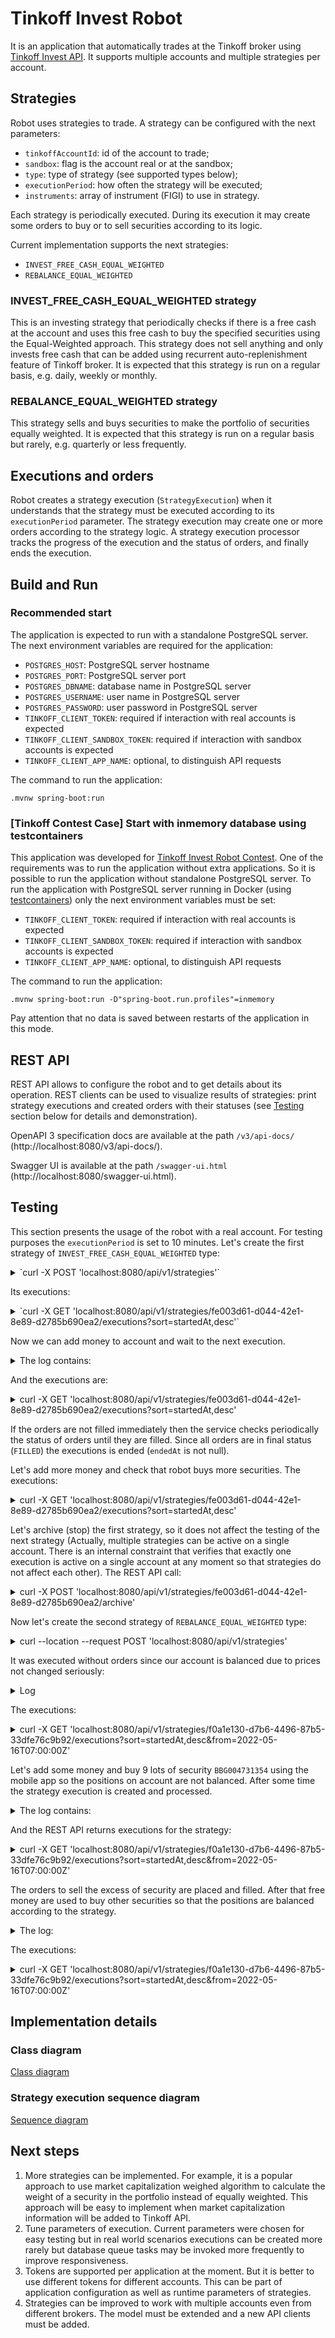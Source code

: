 # Tinkoff Invest Robot

It is an application that automatically trades at the Tinkoff broker using
[Tinkoff Invest API](https://github.com/Tinkoff/investAPI).
It supports multiple accounts and multiple strategies per account.

## Strategies

Robot uses strategies to trade. A strategy can be configured with the next parameters:

* `tinkoffAccountId`: id of the account to trade;
* `sandbox`: flag is the account real or at the sandbox;
* `type`: type of strategy (see supported types below);
* `executionPeriod`: how often the strategy will be executed;
* `instruments`: array of instrument (FIGI) to use in strategy.

Each strategy is periodically executed. During its execution it may create some orders
to buy or to sell securities according to its logic.

Current implementation supports the next strategies:

* `INVEST_FREE_CASH_EQUAL_WEIGHTED`
* `REBALANCE_EQUAL_WEIGHTED`

### INVEST_FREE_CASH_EQUAL_WEIGHTED strategy

This is an investing strategy that periodically checks if there is a free cash at the account and
uses this free cash to buy the specified securities using the Equal-Weighted approach. This strategy
does not sell anything and only invests free cash that can be added using recurrent auto-replenishment
feature of Tinkoff broker. It is expected that this strategy is run on a regular basis, e.g. daily, weekly or monthly.

### REBALANCE_EQUAL_WEIGHTED strategy

This strategy sells and buys securities to make the portfolio of securities equally weighted.
It is expected that this strategy is run on a regular basis but rarely, e.g. quarterly or less frequently.

## Executions and orders

Robot creates a strategy execution (`StrategyExecution`) when it understands that the strategy must be executed
according to its `executionPeriod` parameter. The strategy execution may create one or more orders according
to the strategy logic. A strategy execution processor tracks the progress of the execution and the status of orders,
and finally ends the execution.

## Build and Run

### Recommended start

The application is expected to run with a standalone PostgreSQL server. The next environment variables
are required for the application:

* `POSTGRES_HOST`: PostgreSQL server hostname
* `POSTGRES_PORT`: PostgreSQL server port
* `POSTGRES_DBNAME`: database name in PostgreSQL server
* `POSTGRES_USERNAME`: user name in PostgreSQL server
* `POSTGRES_PASSWORD`: user password in PostgreSQL server
* `TINKOFF_CLIENT_TOKEN`: required if interaction with real accounts is expected
* `TINKOFF_CLIENT_SANDBOX_TOKEN`: required if interaction with sandbox accounts is expected
* `TINKOFF_CLIENT_APP_NAME`: optional, to distinguish API requests

The command to run the application:
```
.mvnw spring-boot:run
```

### [Tinkoff Contest Case] Start with inmemory database using testcontainers

This application was developed for [Tinkoff Invest Robot Contest](https://github.com/Tinkoff/invest-robot-contest).
One of the requirements was to run the application without extra applications.
So it is possible to run the application without standalone PostgreSQL server.
To run the application with PostgreSQL server running in Docker
(using [testcontainers](https://github.com/testcontainers)) only
the next environment variables must be set:
* `TINKOFF_CLIENT_TOKEN`: required if interaction with real accounts is expected
* `TINKOFF_CLIENT_SANDBOX_TOKEN`: required if interaction with sandbox accounts is expected
* `TINKOFF_CLIENT_APP_NAME`: optional, to distinguish API requests

The command to run the application:
```
.mvnw spring-boot:run -D"spring-boot.run.profiles"=inmemory
```

Pay attention that no data is saved between restarts of the application in this mode.

## REST API

REST API allows to configure the robot and to get details about its operation. REST clients can be used
to visualize results of strategies: print strategy executions and created orders with their statuses
(see [Testing](#Testing) section below for details and demonstration).

OpenAPI 3 specification docs are available at the path `/v3/api-docs/` (http://localhost:8080/v3/api-docs/).

Swagger UI is available at the path `/swagger-ui.html` (http://localhost:8080/swagger-ui.html).

## Testing

This section presents the usage of the robot with a real account. For testing purposes the `executionPeriod`
is set to 10 minutes. Let's create the first strategy of `INVEST_FREE_CASH_EQUAL_WEIGHTED` type:
<details>
<summary>`curl -X POST 'localhost:8080/api/v1/strategies'`</summary>

```
curl -X POST 'localhost:8080/api/v1/strategies' \
--header 'Content-Type: application/json' \
--data-raw '{
  "tinkoffAccountId": "2172037018",
  "sandbox": false,
  "type": "INVEST_FREE_CASH_EQUAL_WEIGHTED",
  "executionPeriod": "PT10M",
  "instruments": [
      "BBG004731354",
      "BBG004S682Z6",
      "BBG004730JJ5"
  ]
}'
{
    "id": "fe003d61-d044-42e1-8e89-d2785b690ea2",
    "createdAt": "2022-05-16T11:38:49.429706100Z",
    "updatedAt": "2022-05-16T11:38:49.429706100Z",
    "status": "ACTIVE",
    "tinkoffAccountId": "2172037018",
    "sandbox": false,
    "type": "INVEST_FREE_CASH_EQUAL_WEIGHTED",
    "executionPeriod": "PT10M",
    "instruments": [
        "BBG004731354",
        "BBG004S682Z6",
        "BBG004730JJ5"
    ]
}
```
</details>

Its executions:
<details>
<summary>`curl -X GET 'localhost:8080/api/v1/strategies/fe003d61-d044-42e1-8e89-d2785b690ea2/executions?sort=startedAt,desc'`</summary>

```
curl -X GET 'localhost:8080/api/v1/strategies/fe003d61-d044-42e1-8e89-d2785b690ea2/executions?sort=startedAt,desc'
{
    "content": [
        {
            "id": "456a9ba0-7c12-4a35-8f58-c346459cfe0f",
            "createdAt": "2022-05-16T11:39:30.892874Z",
            "updatedAt": "2022-05-16T11:39:40.674410Z",
            "strategyId": "fe003d61-d044-42e1-8e89-d2785b690ea2",
            "tinkoffAccountId": "2172037018",
            "sandbox": false,
            "startedAt": "2022-05-16T11:39:30.883880Z",
            "endedAt": "2022-05-16T11:39:40.657627Z",
            "orders": []
        }
    ],
    "pageable": {
        "sort": {
            "empty": false,
            "sorted": true,
            "unsorted": false
        },
        "offset": 0,
        "pageSize": 20,
        "pageNumber": 0,
        "unpaged": false,
        "paged": true
    },
    "last": true,
    "totalElements": 1,
    "totalPages": 1,
    "size": 20,
    "number": 0,
    "sort": {
        "empty": false,
        "sorted": true,
        "unsorted": false
    },
    "first": true,
    "numberOfElements": 1,
    "empty": false
}
```
</details>

Now we can add money to account and wait to the next execution.

<details>
<summary>The log contains:</summary>

```
2022-05-16 14:50:31.061  INFO 23676 --- [   scheduling-1] i.t.service.StrategyService              : Created execution for strategy: strategyId=fe003d61-d044-42e1-8e89-d2785b690ea2, executionId=d1dc1822-f1ba-49b0-8ad1-02d531f7aab4.
2022-05-16 14:50:31.061  INFO 23676 --- [   scheduling-1] i.t.scheduling.StrategyRunnerTask        : StrategyRunnerTask executed in 0 millis.
2022-05-16 14:50:32.349  INFO 23676 --- [        queue-1] r.y.t.d.c.i.LoggingTaskLifecycleListener : consuming task: id=2, attempt=1
2022-05-16 14:50:32.349  INFO 23676 --- [        queue-1] i.t.service.StrategyService              : Executing strategy: strategyId=fe003d61-d044-42e1-8e89-d2785b690ea2, executionId=d1dc1822-f1ba-49b0-8ad1-02d531f7aab4...
2022-05-16 14:50:32.697  INFO 23676 --- [        queue-1] t.s.s.EqualWeightedAlgorithmOrderCreator : Creating buy orders for strategy execution: id=d1dc1822-f1ba-49b0-8ad1-02d531f7aab4, money=3000.000000000, pricedPositions=[PricedPosition{instrument=BBG004731354, quantity=0, price=381.850000000}, PricedPosition{instrument=BBG004S682Z6, quantity=0, price=58.590000000}, PricedPosition{instrument=BBG004730JJ5, quantity=0, price=89.650000000}], totalValue=3000.000000000, targetPositionValue=1000.000000000
2022-05-16 14:50:32.697  INFO 23676 --- [        queue-1] hEqualWeightedStrategyExecutionProcessor : Generated orders for strategy execution: id=d1dc1822-f1ba-49b0-8ad1-02d531f7aab4, orders=[Order(tinkoffAccountId=2172037018, sandbox=false, figi=BBG004731354, lots=2, direction=BUY, status=NEW, placeAt=null, tinkoffOrderId=null, strategyExecutionId=d1dc1822-f1ba-49b0-8ad1-02d531f7aab4), Order(tinkoffAccountId=2172037018, sandbox=false, figi=BBG004S682Z6, lots=1, direction=BUY, status=NEW, placeAt=null, tinkoffOrderId=null, strategyExecutionId=d1dc1822-f1ba-49b0-8ad1-02d531f7aab4), Order(tinkoffAccountId=2172037018, sandbox=false, figi=BBG004730JJ5, lots=1, direction=BUY, status=NEW, placeAt=null, tinkoffOrderId=null, strategyExecutionId=d1dc1822-f1ba-49b0-8ad1-02d531f7aab4)]
2022-05-16 14:50:32.750  INFO 23676 --- [        queue-1] i.t.service.StrategyService              : Executed strategy: strategyId=fe003d61-d044-42e1-8e89-d2785b690ea2, executionId=d1dc1822-f1ba-49b0-8ad1-02d531f7aab4, result=RESCHEDULE.
2022-05-16 14:50:32.750  INFO 23676 --- [        queue-1] r.y.t.d.c.i.LoggingTaskLifecycleListener : task reenqueued: id=2, delay=PT1M, time=401
2022-05-16 14:50:40.918  INFO 23676 --- [        queue-0] r.y.t.d.c.i.LoggingTaskLifecycleListener : consuming task: id=5, attempt=1
2022-05-16 14:50:41.204  INFO 23676 --- [        queue-0] i.t.service.OrderService                 : Got order response: tinkoffOrderStatus=EXECUTION_REPORT_STATUS_FILL, orderId=57c2a824-03ac-4bf7-950b-7ff58ac624f0, tinkoffOrderId=31307058406
2022-05-16 14:50:41.206  INFO 23676 --- [        queue-0] i.t.service.OrderService                 : Placed order: Order(tinkoffAccountId=2172037018, sandbox=false, figi=BBG004730JJ5, lots=1, direction=BUY, status=FILLED, placeAt=null, tinkoffOrderId=31307058406, strategyExecutionId=d1dc1822-f1ba-49b0-8ad1-02d531f7aab4)
2022-05-16 14:50:41.222  INFO 23676 --- [        queue-0] r.y.t.d.c.i.LoggingTaskLifecycleListener : task finished: id=5, in-queue=PT8.4710567S, time=302
2022-05-16 14:50:42.237  INFO 23676 --- [        queue-0] r.y.t.d.c.i.LoggingTaskLifecycleListener : consuming task: id=4, attempt=1
2022-05-16 14:50:42.442  INFO 23676 --- [        queue-0] i.t.service.OrderService                 : Got order response: tinkoffOrderStatus=EXECUTION_REPORT_STATUS_FILL, orderId=6e129a3b-20fb-402c-8de2-46eb0490a8f6, tinkoffOrderId=31307058734
2022-05-16 14:50:42.443  INFO 23676 --- [        queue-0] i.t.service.OrderService                 : Placed order: Order(tinkoffAccountId=2172037018, sandbox=false, figi=BBG004S682Z6, lots=1, direction=BUY, status=FILLED, placeAt=null, tinkoffOrderId=31307058734, strategyExecutionId=d1dc1822-f1ba-49b0-8ad1-02d531f7aab4)
2022-05-16 14:50:42.456  INFO 23676 --- [        queue-0] r.y.t.d.c.i.LoggingTaskLifecycleListener : task finished: id=4, in-queue=PT9.7065805S, time=219
2022-05-16 14:50:43.482  INFO 23676 --- [        queue-0] r.y.t.d.c.i.LoggingTaskLifecycleListener : consuming task: id=3, attempt=1
2022-05-16 14:50:43.808  INFO 23676 --- [        queue-0] i.t.service.OrderService                 : Got order response: tinkoffOrderStatus=EXECUTION_REPORT_STATUS_FILL, orderId=943928cb-8e8a-4d66-809b-b56cd7abc28c, tinkoffOrderId=R45530491
2022-05-16 14:50:43.808  INFO 23676 --- [        queue-0] i.t.service.OrderService                 : Placed order: Order(tinkoffAccountId=2172037018, sandbox=false, figi=BBG004731354, lots=2, direction=BUY, status=FILLED, placeAt=null, tinkoffOrderId=R45530491, strategyExecutionId=d1dc1822-f1ba-49b0-8ad1-02d531f7aab4)
2022-05-16 14:50:43.817  INFO 23676 --- [        queue-0] r.y.t.d.c.i.LoggingTaskLifecycleListener : task finished: id=3, in-queue=PT11.0674572S, time=334
2022-05-16 14:51:31.081  INFO 23676 --- [   scheduling-1] i.t.scheduling.StrategyRunnerTask        : StrategyRunnerTask executed in 4 millis.
2022-05-16 14:51:33.833  INFO 23676 --- [        queue-1] r.y.t.d.c.i.LoggingTaskLifecycleListener : consuming task: id=2, attempt=1
2022-05-16 14:51:33.840  INFO 23676 --- [        queue-1] i.t.service.StrategyService              : Executing strategy: strategyId=fe003d61-d044-42e1-8e89-d2785b690ea2, executionId=d1dc1822-f1ba-49b0-8ad1-02d531f7aab4...
2022-05-16 14:51:33.844  INFO 23676 --- [        queue-1] hEqualWeightedStrategyExecutionProcessor : Completing strategy execution with orders in final state: strategyExecutionId=d1dc1822-f1ba-49b0-8ad1-02d531f7aab4, orders=[Order(tinkoffAccountId=2172037018, sandbox=false, figi=BBG004731354, lots=2, direction=BUY, status=FILLED, placeAt=null, tinkoffOrderId=R45530491, strategyExecutionId=d1dc1822-f1ba-49b0-8ad1-02d531f7aab4), Order(tinkoffAccountId=2172037018, sandbox=false, figi=BBG004S682Z6, lots=1, direction=BUY, status=FILLED, placeAt=null, tinkoffOrderId=31307058734, strategyExecutionId=d1dc1822-f1ba-49b0-8ad1-02d531f7aab4), Order(tinkoffAccountId=2172037018, sandbox=false, figi=BBG004730JJ5, lots=1, direction=BUY, status=FILLED, placeAt=null, tinkoffOrderId=31307058406, strategyExecutionId=d1dc1822-f1ba-49b0-8ad1-02d531f7aab4)].
2022-05-16 14:51:33.851  INFO 23676 --- [        queue-1] i.t.service.StrategyService              : Executed strategy: strategyId=fe003d61-d044-42e1-8e89-d2785b690ea2, executionId=d1dc1822-f1ba-49b0-8ad1-02d531f7aab4, result=COMPLETE.
2022-05-16 14:51:33.852  INFO 23676 --- [        queue-1] r.y.t.d.c.i.LoggingTaskLifecycleListener : task finished: id=2, in-queue=PT1M2.7862411S, time=19
```
</details>

And the executions are:
<details>
<summary>curl -X GET 'localhost:8080/api/v1/strategies/fe003d61-d044-42e1-8e89-d2785b690ea2/executions?sort=startedAt,desc'</summary>

```
curl -X GET 'localhost:8080/api/v1/strategies/fe003d61-d044-42e1-8e89-d2785b690ea2/executions?sort=startedAt,desc'
{
    "content": [
        {
            "id": "d1dc1822-f1ba-49b0-8ad1-02d531f7aab4",
            "createdAt": "2022-05-16T11:50:31.061225Z",
            "updatedAt": "2022-05-16T11:50:31.061225Z",
            "strategyId": "fe003d61-d044-42e1-8e89-d2785b690ea2",
            "tinkoffAccountId": "2172037018",
            "sandbox": false,
            "startedAt": "2022-05-16T11:50:31.061225Z",
            "endedAt": null,
            "orders": [
                {
                    "id": "943928cb-8e8a-4d66-809b-b56cd7abc28c",
                    "createdAt": "2022-05-16T11:50:32.744452Z",
                    "updatedAt": "2022-05-16T11:50:43.811771Z",
                    "figi": "BBG004731354",
                    "lots": 2,
                    "direction": "BUY",
                    "status": "FILLED",
                    "placeAt": null,
                    "tinkoffOrderId": "R45530491"
                },
                {
                    "id": "6e129a3b-20fb-402c-8de2-46eb0490a8f6",
                    "createdAt": "2022-05-16T11:50:32.744452Z",
                    "updatedAt": "2022-05-16T11:50:42.448490Z",
                    "figi": "BBG004S682Z6",
                    "lots": 1,
                    "direction": "BUY",
                    "status": "FILLED",
                    "placeAt": null,
                    "tinkoffOrderId": "31307058734"
                },
                {
                    "id": "57c2a824-03ac-4bf7-950b-7ff58ac624f0",
                    "createdAt": "2022-05-16T11:50:32.744452Z",
                    "updatedAt": "2022-05-16T11:50:41.214370Z",
                    "figi": "BBG004730JJ5",
                    "lots": 1,
                    "direction": "BUY",
                    "status": "FILLED",
                    "placeAt": null,
                    "tinkoffOrderId": "31307058406"
                }
            ]
        },
        {
            "id": "456a9ba0-7c12-4a35-8f58-c346459cfe0f",
            "createdAt": "2022-05-16T11:39:30.892874Z",
            "updatedAt": "2022-05-16T11:39:40.674410Z",
            "strategyId": "fe003d61-d044-42e1-8e89-d2785b690ea2",
            "tinkoffAccountId": "2172037018",
            "sandbox": false,
            "startedAt": "2022-05-16T11:39:30.883880Z",
            "endedAt": "2022-05-16T11:39:40.657627Z",
            "orders": []
        }
    ],
    "pageable": {
        "sort": {
            "empty": false,
            "sorted": true,
            "unsorted": false
        },
        "offset": 0,
        "pageSize": 20,
        "pageNumber": 0,
        "unpaged": false,
        "paged": true
    },
    "last": true,
    "totalElements": 2,
    "totalPages": 1,
    "size": 20,
    "number": 0,
    "sort": {
        "empty": false,
        "sorted": true,
        "unsorted": false
    },
    "first": true,
    "numberOfElements": 2,
    "empty": false
}
```
</details>

If the orders are not filled immediately then the service checks periodically the status of orders
until they are filled. Since all orders are in final status (`FILLED`) the executions is ended (`endedAt` is not null).

Let's add more money and check that robot buys more securities.
The executions:

<details>
<summary>curl -X GET 'localhost:8080/api/v1/strategies/fe003d61-d044-42e1-8e89-d2785b690ea2/executions?sort=startedAt,desc'</summary>

```
curl -X GET 'localhost:8080/api/v1/strategies/fe003d61-d044-42e1-8e89-d2785b690ea2/executions?sort=startedAt,desc'
{
    "content": [
        {
            "id": "f8d79621-55e3-4491-920e-6b08c6bc7782",
            "createdAt": "2022-05-16T12:02:31.200304Z",
            "updatedAt": "2022-05-16T12:03:37.064220Z",
            "strategyId": "fe003d61-d044-42e1-8e89-d2785b690ea2",
            "tinkoffAccountId": "2172037018",
            "sandbox": false,
            "startedAt": "2022-05-16T12:02:31.199323Z",
            "endedAt": "2022-05-16T12:03:37.058262Z",
            "orders": [
                {
                    "id": "9c538b90-be1b-4804-890e-d5c9596f1e5e",
                    "createdAt": "2022-05-16T12:02:35.955774Z",
                    "updatedAt": "2022-05-16T12:02:48.544525Z",
                    "figi": "BBG004S682Z6",
                    "lots": 2,
                    "direction": "BUY",
                    "status": "FILLED",
                    "placeAt": null,
                    "tinkoffOrderId": "31307290757"
                },
                {
                    "id": "1eecd375-4d60-4797-b1e2-e2ff8c4537f4",
                    "createdAt": "2022-05-16T12:02:35.955774Z",
                    "updatedAt": "2022-05-16T12:02:47.257043Z",
                    "figi": "BBG004731354",
                    "lots": 3,
                    "direction": "BUY",
                    "status": "FILLED",
                    "placeAt": null,
                    "tinkoffOrderId": "R45534160"
                },
                {
                    "id": "b33e7226-3d4c-4fe6-8222-783f9defa4a1",
                    "createdAt": "2022-05-16T12:02:35.955774Z",
                    "updatedAt": "2022-05-16T12:02:45.819228Z",
                    "figi": "BBG004730JJ5",
                    "lots": 1,
                    "direction": "BUY",
                    "status": "FILLED",
                    "placeAt": null,
                    "tinkoffOrderId": "31307290041"
                }
            ]
        },
        {
            "id": "d1dc1822-f1ba-49b0-8ad1-02d531f7aab4",
            "createdAt": "2022-05-16T11:50:31.061225Z",
            "updatedAt": "2022-05-16T11:51:33.849750Z",
            "strategyId": "fe003d61-d044-42e1-8e89-d2785b690ea2",
            "tinkoffAccountId": "2172037018",
            "sandbox": false,
            "startedAt": "2022-05-16T11:50:31.061225Z",
            "endedAt": "2022-05-16T11:51:33.844753Z",
            "orders": [
                {
                    "id": "943928cb-8e8a-4d66-809b-b56cd7abc28c",
                    "createdAt": "2022-05-16T11:50:32.744452Z",
                    "updatedAt": "2022-05-16T11:50:43.811771Z",
                    "figi": "BBG004731354",
                    "lots": 2,
                    "direction": "BUY",
                    "status": "FILLED",
                    "placeAt": null,
                    "tinkoffOrderId": "R45530491"
                },
                {
                    "id": "6e129a3b-20fb-402c-8de2-46eb0490a8f6",
                    "createdAt": "2022-05-16T11:50:32.744452Z",
                    "updatedAt": "2022-05-16T11:50:42.448490Z",
                    "figi": "BBG004S682Z6",
                    "lots": 1,
                    "direction": "BUY",
                    "status": "FILLED",
                    "placeAt": null,
                    "tinkoffOrderId": "31307058734"
                },
                {
                    "id": "57c2a824-03ac-4bf7-950b-7ff58ac624f0",
                    "createdAt": "2022-05-16T11:50:32.744452Z",
                    "updatedAt": "2022-05-16T11:50:41.214370Z",
                    "figi": "BBG004730JJ5",
                    "lots": 1,
                    "direction": "BUY",
                    "status": "FILLED",
                    "placeAt": null,
                    "tinkoffOrderId": "31307058406"
                }
            ]
        },
        {
            "id": "456a9ba0-7c12-4a35-8f58-c346459cfe0f",
            "createdAt": "2022-05-16T11:39:30.892874Z",
            "updatedAt": "2022-05-16T11:39:40.674410Z",
            "strategyId": "fe003d61-d044-42e1-8e89-d2785b690ea2",
            "tinkoffAccountId": "2172037018",
            "sandbox": false,
            "startedAt": "2022-05-16T11:39:30.883880Z",
            "endedAt": "2022-05-16T11:39:40.657627Z",
            "orders": []
        }
    ],
    "pageable": {
        "sort": {
            "empty": false,
            "sorted": true,
            "unsorted": false
        },
        "offset": 0,
        "pageSize": 20,
        "pageNumber": 0,
        "unpaged": false,
        "paged": true
    },
    "last": true,
    "totalElements": 3,
    "totalPages": 1,
    "size": 20,
    "number": 0,
    "sort": {
        "empty": false,
        "sorted": true,
        "unsorted": false
    },
    "first": true,
    "numberOfElements": 3,
    "empty": false
}
```
</details>

Let's archive (stop) the first strategy, so it does not affect the testing of the next strategy (Actually,
multiple strategies can be active on a single account. There is an internal constraint that verifies that exactly
one execution is active on a single account at any moment so that strategies do not affect each other).
The REST API call:

<details>
<summary>curl -X POST 'localhost:8080/api/v1/strategies/fe003d61-d044-42e1-8e89-d2785b690ea2/archive'</summary>
```
curl -X POST 'localhost:8080/api/v1/strategies/fe003d61-d044-42e1-8e89-d2785b690ea2/archive' \
--data-raw ''
{
    "id": "fe003d61-d044-42e1-8e89-d2785b690ea2",
    "createdAt": "2022-05-16T11:38:49.429706Z",
    "updatedAt": "2022-05-16T12:07:25.966058800Z",
    "status": "ARCHIVED",
    "tinkoffAccountId": "2172037018",
    "sandbox": false,
    "type": "INVEST_FREE_CASH_EQUAL_WEIGHTED",
    "executionPeriod": "PT10M",
    "instruments": [
        "BBG004731354",
        "BBG004S682Z6",
        "BBG004730JJ5"
    ]
}
```
</details>

Now let's create the second strategy of `REBALANCE_EQUAL_WEIGHTED` type:

<details>
<summary>curl --location --request POST 'localhost:8080/api/v1/strategies'</summary>

```
curl --location --request POST 'localhost:8080/api/v1/strategies' \
--header 'Content-Type: application/json' \
--data-raw '{
  "tinkoffAccountId": "2172037018",
  "sandbox": false,
  "type": "REBALANCE_EQUAL_WEIGHTED",
  "executionPeriod": "PT10M",
  "instruments": [
      "BBG004731354",
      "BBG004S682Z6",
      "BBG004730JJ5"
  ]
}'
{
    "id": "f0a1e130-d7b6-4496-87b5-33dfe76c9b92",
    "createdAt": "2022-05-16T12:08:38.950774600Z",
    "updatedAt": "2022-05-16T12:08:38.950774600Z",
    "status": "ACTIVE",
    "tinkoffAccountId": "2172037018",
    "sandbox": false,
    "type": "REBALANCE_EQUAL_WEIGHTED",
    "executionPeriod": "PT10M",
    "instruments": [
        "BBG004731354",
        "BBG004S682Z6",
        "BBG004730JJ5"
    ]
}
```
</details>

It was executed without orders since our account is balanced due to prices not changed seriously:

<details>
<summary>Log</summary>

```
2022-05-16 15:09:19.701  INFO 22928 --- [   scheduling-1] i.t.service.StrategyService              : Created execution for strategy: strategyId=f0a1e130-d7b6-4496-87b5-33dfe76c9b92, executionId=fa827ec9-3b01-4b88-85a5-9bc206032b7a.
2022-05-16 15:09:19.702  INFO 22928 --- [   scheduling-1] i.t.scheduling.StrategyRunnerTask        : StrategyRunnerTask executed in 53 millis.
2022-05-16 15:09:29.044  INFO 22928 --- [        queue-1] r.y.t.d.c.i.LoggingTaskLifecycleListener : consuming task: id=10, attempt=1
2022-05-16 15:09:29.062  INFO 22928 --- [        queue-1] i.t.service.StrategyService              : Executing strategy: strategyId=f0a1e130-d7b6-4496-87b5-33dfe76c9b92, executionId=fa827ec9-3b01-4b88-85a5-9bc206032b7a...
2022-05-16 15:09:29.641  INFO 22928 --- [        queue-1] t.s.s.EqualWeightedAlgorithmOrderCreator : Creating sell orders for strategy execution: id=fa827ec9-3b01-4b88-85a5-9bc206032b7a, money=535.010000000, pricedPositions=[PricedPosition{instrument=BBG004731354, quantity=5, price=382.400000000}, PricedPosition{instrument=BBG004S682Z6, quantity=30, price=58.630000000}, PricedPosition{instrument=BBG004730JJ5, quantity=20, price=89.700000000}], totalValue=5999.910000000, targetPositionValue=1999.970000000
2022-05-16 15:09:29.849  INFO 22928 --- [        queue-1] t.s.s.EqualWeightedAlgorithmOrderCreator : Creating buy orders for strategy execution: id=fa827ec9-3b01-4b88-85a5-9bc206032b7a, money=535.010000000, pricedPositions=[PricedPosition{instrument=BBG004731354, quantity=5, price=382.400000000}, PricedPosition{instrument=BBG004S682Z6, quantity=30, price=58.630000000}, PricedPosition{instrument=BBG004730JJ5, quantity=20, price=89.700000000}], totalValue=5999.910000000, targetPositionValue=1999.970000000
2022-05-16 15:09:29.898  INFO 22928 --- [        queue-1] i.t.service.StrategyService              : Executed strategy: strategyId=f0a1e130-d7b6-4496-87b5-33dfe76c9b92, executionId=fa827ec9-3b01-4b88-85a5-9bc206032b7a, result=COMPLETE.
2022-05-16 15:09:29.900  INFO 22928 --- [        queue-1] r.y.t.d.c.i.LoggingTaskLifecycleListener : task finished: id=10, in-queue=PT10.2102377S, time=855
```
</details>

The executions:

<details>
<summary>curl -X GET 'localhost:8080/api/v1/strategies/f0a1e130-d7b6-4496-87b5-33dfe76c9b92/executions?sort=startedAt,desc&from=2022-05-16T07:00:00Z'</summary>

```
curl -X GET 'localhost:8080/api/v1/strategies/f0a1e130-d7b6-4496-87b5-33dfe76c9b92/executions?sort=startedAt,desc&from=2022-05-16T07:00:00Z'
{
    "content": [
        {
            "id": "fa827ec9-3b01-4b88-85a5-9bc206032b7a",
            "createdAt": "2022-05-16T12:09:19.681219Z",
            "updatedAt": "2022-05-16T12:09:29.888835Z",
            "strategyId": "f0a1e130-d7b6-4496-87b5-33dfe76c9b92",
            "tinkoffAccountId": "2172037018",
            "sandbox": false,
            "startedAt": "2022-05-16T12:09:19.661225Z",
            "endedAt": "2022-05-16T12:09:29.853872Z",
            "orders": []
        }
    ],
    "pageable": {
        "sort": {
            "empty": false,
            "sorted": true,
            "unsorted": false
        },
        "offset": 0,
        "pageNumber": 0,
        "pageSize": 20,
        "paged": true,
        "unpaged": false
    },
    "last": true,
    "totalElements": 1,
    "totalPages": 1,
    "size": 20,
    "number": 0,
    "sort": {
        "empty": false,
        "sorted": true,
        "unsorted": false
    },
    "first": true,
    "numberOfElements": 1,
    "empty": false
}
```
</details>

Let's add some money and buy 9 lots of security `BBG004731354` using the mobile app so the positions on account are not balanced.
After some time the strategy execution is created and processed.

<details>
<summary>The log contains:</summary>

```
2022-05-16 15:20:21.593  INFO 22928 --- [        queue-1] r.y.t.d.c.i.LoggingTaskLifecycleListener : consuming task: id=11, attempt=1
2022-05-16 15:20:21.604  INFO 22928 --- [        queue-1] i.t.service.StrategyService              : Executing strategy: strategyId=f0a1e130-d7b6-4496-87b5-33dfe76c9b92, executionId=46bcdd28-0be5-4e7f-93bb-39b080b098ee...
2022-05-16 15:20:21.958  INFO 22928 --- [        queue-1] t.s.s.EqualWeightedAlgorithmOrderCreator : Creating sell orders for strategy execution: id=46bcdd28-0be5-4e7f-93bb-39b080b098ee, money=92.110000000, pricedPositions=[PricedPosition{instrument=BBG004731354, quantity=14, price=381.350000000}, PricedPosition{instrument=BBG004S682Z6, quantity=30, price=58.570000000}, PricedPosition{instrument=BBG004730JJ5, quantity=20, price=89.710000000}], totalValue=8982.310000000, targetPositionValue=2994.103333334
2022-05-16 15:20:21.958  INFO 22928 --- [        queue-1] eEqualWeightedStrategyExecutionProcessor : Generated sell orders for strategy execution: id=46bcdd28-0be5-4e7f-93bb-39b080b098ee, orders=[Order(tinkoffAccountId=2172037018, sandbox=false, figi=BBG004731354, lots=5, direction=SELL, status=NEW, placeAt=null, tinkoffOrderId=null, strategyExecutionId=46bcdd28-0be5-4e7f-93bb-39b080b098ee)]
2022-05-16 15:20:21.980  INFO 22928 --- [        queue-1] i.t.service.StrategyService              : Executed strategy: strategyId=f0a1e130-d7b6-4496-87b5-33dfe76c9b92, executionId=46bcdd28-0be5-4e7f-93bb-39b080b098ee, result=RESCHEDULE.
2022-05-16 15:20:21.980  INFO 22928 --- [        queue-1] r.y.t.d.c.i.LoggingTaskLifecycleListener : task reenqueued: id=11, delay=PT1M, time=386
2022-05-16 15:20:29.731  INFO 22928 --- [        queue-0] r.y.t.d.c.i.LoggingTaskLifecycleListener : consuming task: id=12, attempt=1
2022-05-16 15:20:30.170  INFO 22928 --- [        queue-0] i.t.service.OrderService                 : Got order response: tinkoffOrderStatus=EXECUTION_REPORT_STATUS_FILL, orderId=a323e4bb-26da-4c4b-8fb2-76c434b1d534, tinkoffOrderId=R45541093
2022-05-16 15:20:30.170  INFO 22928 --- [        queue-0] i.t.service.OrderService                 : Placed order: Order(tinkoffAccountId=2172037018, sandbox=false, figi=BBG004731354, lots=5, direction=SELL, status=FILLED, placeAt=null, tinkoffOrderId=R45541093, strategyExecutionId=46bcdd28-0be5-4e7f-93bb-39b080b098ee)
2022-05-16 15:20:30.186  INFO 22928 --- [        queue-0] r.y.t.d.c.i.LoggingTaskLifecycleListener : task finished: id=12, in-queue=PT8.2125663S, time=455
```
</details>

And the REST API returns executions for the strategy:

<details>
<summary>curl -X GET 'localhost:8080/api/v1/strategies/f0a1e130-d7b6-4496-87b5-33dfe76c9b92/executions?sort=startedAt,desc&from=2022-05-16T07:00:00Z'</summary>

```
curl -X GET 'localhost:8080/api/v1/strategies/f0a1e130-d7b6-4496-87b5-33dfe76c9b92/executions?sort=startedAt,desc&from=2022-05-16T07:00:00Z'
{
    "content": [
        {
            "id": "46bcdd28-0be5-4e7f-93bb-39b080b098ee",
            "createdAt": "2022-05-16T12:20:19.858406Z",
            "updatedAt": "2022-05-16T12:22:24.431390Z",
            "strategyId": "f0a1e130-d7b6-4496-87b5-33dfe76c9b92",
            "tinkoffAccountId": "2172037018",
            "sandbox": false,
            "startedAt": "2022-05-16T12:20:19.857407Z",
            "endedAt": "2022-05-16T12:22:24.415766Z",
            "orders": [
                {
                    "id": "a323e4bb-26da-4c4b-8fb2-76c434b1d534",
                    "createdAt": "2022-05-16T12:20:21.971527Z",
                    "updatedAt": "2022-05-16T12:20:30.170552Z",
                    "figi": "BBG004731354",
                    "lots": 5,
                    "direction": "SELL",
                    "status": "FILLED",
                    "placeAt": null,
                    "tinkoffOrderId": "R45541093"
                }
            ]
        },
        {
            "id": "fa827ec9-3b01-4b88-85a5-9bc206032b7a",
            "createdAt": "2022-05-16T12:09:19.681219Z",
            "updatedAt": "2022-05-16T12:09:29.888835Z",
            "strategyId": "f0a1e130-d7b6-4496-87b5-33dfe76c9b92",
            "tinkoffAccountId": "2172037018",
            "sandbox": false,
            "startedAt": "2022-05-16T12:09:19.661225Z",
            "endedAt": "2022-05-16T12:09:29.853872Z",
            "orders": []
        }
    ],
    "pageable": {
        "sort": {
            "empty": false,
            "sorted": true,
            "unsorted": false
        },
        "offset": 0,
        "pageNumber": 0,
        "pageSize": 20,
        "paged": true,
        "unpaged": false
    },
    "last": true,
    "totalElements": 2,
    "totalPages": 1,
    "size": 20,
    "number": 0,
    "sort": {
        "empty": false,
        "sorted": true,
        "unsorted": false
    },
    "first": true,
    "numberOfElements": 2,
    "empty": false
}
```
</details>

The orders to sell the excess of security are placed and filled.
After that free money are used to buy other securities so that the positions are balanced according to the strategy.

<details>
<summary>The log:</summary>

```
2022-05-16 15:21:23.052  INFO 22928 --- [        queue-1] r.y.t.d.c.i.LoggingTaskLifecycleListener : consuming task: id=11, attempt=1
2022-05-16 15:21:23.052  INFO 22928 --- [        queue-1] i.t.service.StrategyService              : Executing strategy: strategyId=f0a1e130-d7b6-4496-87b5-33dfe76c9b92, executionId=46bcdd28-0be5-4e7f-93bb-39b080b098ee...
2022-05-16 15:21:23.331  INFO 22928 --- [        queue-1] t.s.s.EqualWeightedAlgorithmOrderCreator : Creating buy orders for strategy execution: id=46bcdd28-0be5-4e7f-93bb-39b080b098ee, money=1997.440000000, pricedPositions=[PricedPosition{instrument=BBG004731354, quantity=9, price=381.250000000}, PricedPosition{instrument=BBG004S682Z6, quantity=30, price=58.570000000}, PricedPosition{instrument=BBG004730JJ5, quantity=20, price=89.730000000}], totalValue=8980.390000000, targetPositionValue=2993.463333333
2022-05-16 15:21:23.331  INFO 22928 --- [        queue-1] eEqualWeightedStrategyExecutionProcessor : Generated buy orders for strategy execution: id=46bcdd28-0be5-4e7f-93bb-39b080b098ee, orders=[Order(tinkoffAccountId=2172037018, sandbox=false, figi=BBG004S682Z6, lots=2, direction=BUY, status=NEW, placeAt=null, tinkoffOrderId=null, strategyExecutionId=46bcdd28-0be5-4e7f-93bb-39b080b098ee)]
2022-05-16 15:21:23.331  INFO 22928 --- [        queue-1] i.t.service.StrategyService              : Executed strategy: strategyId=f0a1e130-d7b6-4496-87b5-33dfe76c9b92, executionId=46bcdd28-0be5-4e7f-93bb-39b080b098ee, result=RESCHEDULE.
2022-05-16 15:21:23.331  INFO 22928 --- [        queue-1] r.y.t.d.c.i.LoggingTaskLifecycleListener : task reenqueued: id=11, delay=PT1M, time=279
2022-05-16 15:21:31.243  INFO 22928 --- [        queue-0] r.y.t.d.c.i.LoggingTaskLifecycleListener : consuming task: id=13, attempt=1
2022-05-16 15:21:31.497  INFO 22928 --- [        queue-0] i.t.service.OrderService                 : Got order response: tinkoffOrderStatus=EXECUTION_REPORT_STATUS_FILL, orderId=c96f384c-05d8-4c0d-9e5f-2ae3722d6ba9, tinkoffOrderId=31307702037
2022-05-16 15:21:31.497  INFO 22928 --- [        queue-0] i.t.service.OrderService                 : Placed order: Order(tinkoffAccountId=2172037018, sandbox=false, figi=BBG004S682Z6, lots=2, direction=BUY, status=FILLED, placeAt=null, tinkoffOrderId=31307702037, strategyExecutionId=46bcdd28-0be5-4e7f-93bb-39b080b098ee)
2022-05-16 15:21:31.513  INFO 22928 --- [        queue-0] r.y.t.d.c.i.LoggingTaskLifecycleListener : task finished: id=13, in-queue=PT8.1766063S, time=270
2022-05-16 15:22:19.899  INFO 22928 --- [   scheduling-1] i.t.scheduling.StrategyRunnerTask        : StrategyRunnerTask executed in 0 millis.
2022-05-16 15:22:24.400  INFO 22928 --- [        queue-1] r.y.t.d.c.i.LoggingTaskLifecycleListener : consuming task: id=11, attempt=1
2022-05-16 15:22:24.415  INFO 22928 --- [        queue-1] i.t.service.StrategyService              : Executing strategy: strategyId=f0a1e130-d7b6-4496-87b5-33dfe76c9b92, executionId=46bcdd28-0be5-4e7f-93bb-39b080b098ee...
2022-05-16 15:22:24.431  INFO 22928 --- [        queue-1] i.t.service.StrategyService              : Executed strategy: strategyId=f0a1e130-d7b6-4496-87b5-33dfe76c9b92, executionId=46bcdd28-0be5-4e7f-93bb-39b080b098ee, result=COMPLETE.
2022-05-16 15:22:24.431  INFO 22928 --- [        queue-1] r.y.t.d.c.i.LoggingTaskLifecycleListener : task finished: id=11, in-queue=PT2M4.570652S, time=31
```
</details>

The executions:
<details>
<summary>curl -X GET 'localhost:8080/api/v1/strategies/f0a1e130-d7b6-4496-87b5-33dfe76c9b92/executions?sort=startedAt,desc&from=2022-05-16T07:00:00Z'</summary>

```
curl -X GET 'localhost:8080/api/v1/strategies/f0a1e130-d7b6-4496-87b5-33dfe76c9b92/executions?sort=startedAt,desc&from=2022-05-16T07:00:00Z'
{
    "content": [
        {
            "id": "46bcdd28-0be5-4e7f-93bb-39b080b098ee",
            "createdAt": "2022-05-16T12:20:19.858406Z",
            "updatedAt": "2022-05-16T12:22:24.431390Z",
            "strategyId": "f0a1e130-d7b6-4496-87b5-33dfe76c9b92",
            "tinkoffAccountId": "2172037018",
            "sandbox": false,
            "startedAt": "2022-05-16T12:20:19.857407Z",
            "endedAt": "2022-05-16T12:22:24.415766Z",
            "orders": [
                {
                    "id": "a323e4bb-26da-4c4b-8fb2-76c434b1d534",
                    "createdAt": "2022-05-16T12:20:21.971527Z",
                    "updatedAt": "2022-05-16T12:20:30.170552Z",
                    "figi": "BBG004731354",
                    "lots": 5,
                    "direction": "SELL",
                    "status": "FILLED",
                    "placeAt": null,
                    "tinkoffOrderId": "R45541093"
                },
                {
                    "id": "c96f384c-05d8-4c0d-9e5f-2ae3722d6ba9",
                    "createdAt": "2022-05-16T12:21:23.331043Z",
                    "updatedAt": "2022-05-16T12:21:31.513037Z",
                    "figi": "BBG004S682Z6",
                    "lots": 2,
                    "direction": "BUY",
                    "status": "FILLED",
                    "placeAt": null,
                    "tinkoffOrderId": "31307702037"
                }
            ]
        },
        {
            "id": "fa827ec9-3b01-4b88-85a5-9bc206032b7a",
            "createdAt": "2022-05-16T12:09:19.681219Z",
            "updatedAt": "2022-05-16T12:09:29.888835Z",
            "strategyId": "f0a1e130-d7b6-4496-87b5-33dfe76c9b92",
            "tinkoffAccountId": "2172037018",
            "sandbox": false,
            "startedAt": "2022-05-16T12:09:19.661225Z",
            "endedAt": "2022-05-16T12:09:29.853872Z",
            "orders": []
        }
    ],
    "pageable": {
        "sort": {
            "empty": false,
            "sorted": true,
            "unsorted": false
        },
        "offset": 0,
        "pageNumber": 0,
        "pageSize": 20,
        "paged": true,
        "unpaged": false
    },
    "last": true,
    "totalElements": 2,
    "totalPages": 1,
    "size": 20,
    "number": 0,
    "sort": {
        "empty": false,
        "sorted": true,
        "unsorted": false
    },
    "first": true,
    "numberOfElements": 2,
    "empty": false
}
```
</details>

## Implementation details

### Class diagram

[Class diagram](docs/class-diagram.png)

### Strategy execution sequence diagram

[Sequence diagram](docs/strategy-execution-sequence-diagram.png)

## Next steps

1. More strategies can be implemented. For example, it is a popular approach to use market capitalization weighed
   algorithm to calculate the weight of a security in the portfolio instead of equally weighted. This approach
   will be easy to implement when market capitalization information will be added to Tinkoff API.
2. Tune parameters of execution. Current parameters were chosen for easy testing but in real world scenarios
   executions can be created more rarely but database queue tasks may be invoked more frequently to improve
   responsiveness.
3. Tokens are supported per application at the moment. But it is better to use different tokens for different accounts.
   This can be part of application configuration as well as runtime parameters of strategies.
4. Strategies can be improved to work with multiple accounts even from different brokers. The model must be
   extended and a new API clients must be added.